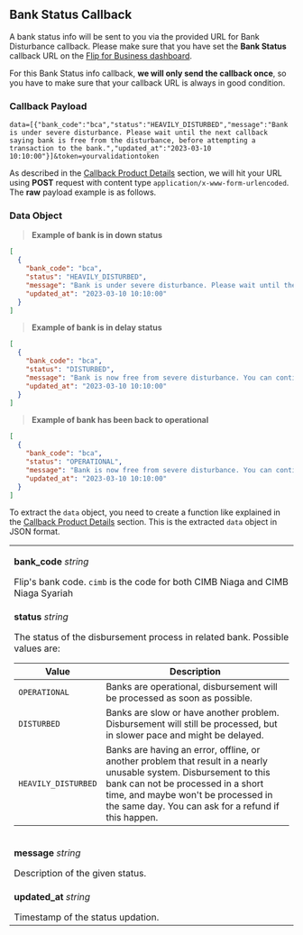 <div></div>

## Bank Status Callback

A bank status info will be sent to you via the provided URL for Bank Disturbance callback. Please make sure that you have set the **Bank Status** callback URL on the [Flip for Business dashboard](https://business.flip.id/settings/api-setting).

<aside class="danger">
  <p>
    For this Bank Status info callback,
    <strong>we will only send the callback once</strong>, so you have to make sure
    that your callback URL is always in good condition.
  </p>
</aside>

### Callback Payload

```
data=[{"bank_code":"bca","status":"HEAVILY_DISTURBED","message":"Bank is under severe disturbance. Please wait until the next callback saying bank is free from the disturbance, before attempting a transaction to the bank.","updated_at":"2023-03-10 10:10:00"}]&token=yourvalidationtoken
```

As described in the [Callback Product Details](#callback-details) section, we will hit your URL using **POST** request with content type `application/x-www-form-urlencoded`. The **raw** payload example is as follows.

### Data Object

> **Example of bank is in down status**

```json
[
  {
    "bank_code": "bca",
    "status": "HEAVILY_DISTURBED",
    "message": "Bank is under severe disturbance. Please wait until the next callback saying bank is free from the disturbance, before attempting a transaction to the bank.",
    "updated_at": "2023-03-10 10:10:00"
  }
]
```

> **Example of bank is in delay status**

```json
[
  {
    "bank_code": "bca",
    "status": "DISTURBED",
    "message": "Bank is now free from severe disturbance. You can continue to transact with the beneficiary bank. However, at a slower pace and might be delayed.",
    "updated_at": "2023-03-10 10:10:00"
  }
]
```

> **Example of bank has been back to operational**

```json
[
  {
    "bank_code": "bca",
    "status": "OPERATIONAL",
    "message": "Bank is now free from severe disturbance. You can continue to transact to the beneficiary bank.",
    "updated_at": "2023-03-10 10:10:00"
  }
]
```

To extract the `data` object, you need to create a function like explained in the [Callback Product Details](#callback-details) section. This is the extracted `data` object in JSON format.

<table>
  <tbody>
    <tr>
      <td>
        <p><b>bank_code</b> <em>string</em></p>
        Flip's bank code. <code>cimb</code> is the code for both CIMB Niaga and CIMB Niaga Syariah
      </td>
    </tr>
    <tr>
      <td>
        <p><b>status</b> <em>string</em></p>
        The status of the disbursement process in related bank. Possible values are: <br>
        <table class="desc-table">
          <thead>
            <tr>
              <th>Value</th>
              <th>Description</th>
            </tr>
          </thead>
          <tbody>
            <tr>
              <td><code>OPERATIONAL</code></td>
              <td>
                Banks are operational, disbursement will be processed as soon as
                possible.
              </td>
            </tr>
            <tr>
              <td><code>DISTURBED</code></td>
              <td>
                Banks are slow or have another problem. Disbursement will still be
                processed, but in slower pace and might be delayed.
              </td>
            </tr>
            <tr>
              <td><code>HEAVILY_DISTURBED</code></td>
              <td>
                Banks are having an error, offline, or another problem that result in a
                nearly unusable system. Disbursement to this bank can not be processed
                in a short time, and maybe won't be processed in the same day. You can
                ask for a refund if this happen.
              </td>
            </tr>
          </tbody>
        </table>
      </td>
    </tr>
    <tr>
      <td>
        <p><b>message</b> <em>string</em></p>
        Description of the given status.
      </td>
    </tr>
    <tr>
      <td>
        <p><b>updated_at</b> <em>string</em></p>
        Timestamp of the status updation.
      </td>
    </tr>
  </tbody>
</table>
